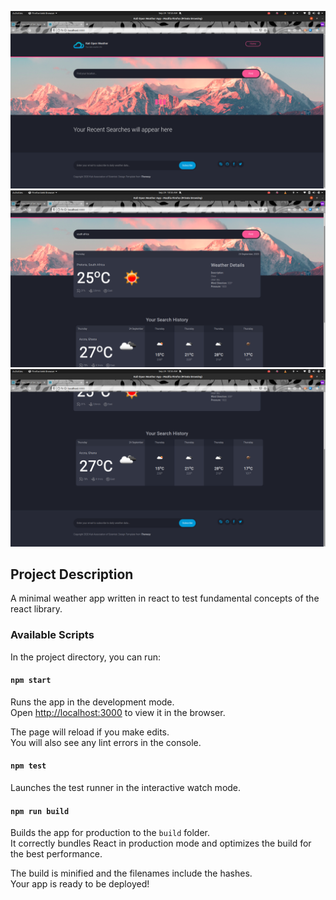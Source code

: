 ![Current Weather Loading](public/project-images/img-1.png)
![Weather Loaded with Last Five Search Histories](public/project-images/img-2.png)
![Weather App with footer](public/project-images/img-3.png)

## Project Description
A minimal weather app written in react to test fundamental
concepts of the react library.

### Available Scripts

In the project directory, you can run:

#### `npm start`

Runs the app in the development mode.<br />
Open [http://localhost:3000](http://localhost:3000) to view it in the browser.

The page will reload if you make edits.<br />
You will also see any lint errors in the console.

#### `npm test`

Launches the test runner in the interactive watch mode.<br />

#### `npm run build`

Builds the app for production to the `build` folder.<br />
It correctly bundles React in production mode and optimizes the build for the best performance.

The build is minified and the filenames include the hashes.<br />
Your app is ready to be deployed!
